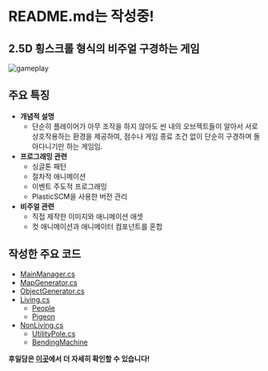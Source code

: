 # README.md는 작성중!

## **2.5D 횡스크롤 형식의 비주얼 구경하는 게임**

![gameplay](https://cdn.jsdelivr.net/gh/hyngng/hyngng.github.io.resources@master/2024-10-23-armonia-developing-cancelled/gameplay.webp)

## **주요 특징**

- **개념적 설명**
    - 단순히 플레이어가 아무 조작을 하지 않아도 씬 내의 오브젝트들이 알아서 서로 상호작용하는 환경을 제공하여, 점수나 게임 종료 조건 없이 단순히 구경하며 돌아다니기만 하는 게임임.
- **프로그래밍 관련**
    - 싱글톤 패턴
    - 절차적 애니메이션
    - 이벤트 주도적 프로그래밍
    - PlasticSCM을 사용한 버전 관리
- **비주얼 관련**
    - 직접 제작한 이미지와 애니메이션 애셋
    - 컷 애니메이션과 애니메이터 컴포넌트를 혼합
 
## **작성한 주요 코드**

- [MainManager.cs](https://github.com/hyngng/unity-armonia/blob/master/Assets/Scripts/System/MainManager.cs)
- [MapGenerator.cs](https://github.com/hyngng/unity-armonia/blob/master/Assets/Scripts/System/MapGenerator.cs)
- [ObjectGenerator.cs](https://github.com/hyngng/unity-armonia/blob/master/Assets/Scripts/System/ObjectGenerator.cs)
- [Living.cs](https://github.com/hyngng/unity-armonia/blob/master/Assets/Scripts/Living/Living.cs)
    - [People](https://github.com/hyngng/unity-armonia/blob/master/Assets/Scripts/Living/People/People.cs)
    - [Pigeon](https://github.com/hyngng/unity-armonia/blob/master/Assets/Scripts/Living/Pigeon/Pigeon.cs)
- [NonLiving.cs](https://github.com/hyngng/unity-armonia/blob/master/Assets/Scripts/Non-Living/NonLiving.cs)
    - [UtilityPole.cs](https://github.com/hyngng/unity-armonia/blob/master/Assets/Scripts/Non-Living/UtilityPole.cs)
    - [BendingMachine](https://github.com/hyngng/unity-armonia/blob/master/Assets/Scripts/Non-Living/VendingMachine.cs)

**후일담은 [이곳](https://hyngng.github.io//posts/armonia-developing-cancelled/)에서 더 자세히 확인할 수 있습니다!**

<!--
## **무엇을 만들었나**

```mermaid
classDiagram
    class Living {
        + IsSelected: bool
        + IsActivated: bool
        + Speed: float
    }
    class NonLiving {
        + InteractionDistance: float
        + ObjectAttractCycle: float
        + Feature: List~Sprite~
    }

    Living <|-- People
    Living <|-- Pigeon
    NonLiving <|-- VendingMachine
    NonLiving <|-- Bench
```

[Living](https://github.com/hyngng/unity-armonia/blob/master/Assets/Scripts/Living/Living.cs) 부모 클래스를 만들고 [People](https://github.com/hyngng/unity-armonia/blob/master/Assets/Scripts/Living/People/People.cs), [Pigeon](https://github.com/hyngng/unity-armonia/blob/master/Assets/Scripts/Living/Pigeon/Pigeon.cs) 등의 하위 클래스에서 참조하도록 만들었습니다.

이 구조는 [NonLiving](https://github.com/hyngng/unity-armonia/blob/master/Assets/Scripts/Non-Living/NonLiving.cs), [UtilityPole](https://github.com/hyngng/unity-armonia/blob/master/Assets/Scripts/Non-Living/UtilityPole.cs) 및 [VendingMachine](https://github.com/hyngng/unity-armonia/blob/master/Assets/Scripts/Non-Living/VendingMachine.cs)도 동일합니다.
-->
